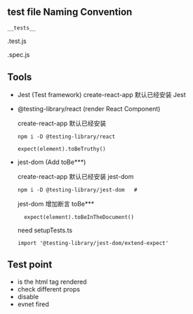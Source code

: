 
##
```
```


## test file Naming Convention

`__tests__`

.test.js

.spec.js

## Tools
- Jest (Test framework)
  create-react-app 默认已经安装 Jest

- @testing-library/react (render React Component)
  
  create-react-app 默认已经安装 

  ```
  npm i -D @testing-library/react
  ```

  ```
  expect(element).toBeTruthy()
  ```
- jest-dom  (Add toBe***)

  create-react-app 默认已经安装 jest-dom 
  ```
  npm i -D @testing-library/jest-dom   # 
  ```
  jest-dom 增加断言 toBe***
  ```
    expect(element).toBeInTheDocument()
  ```


  need setupTests.ts
  ```
  import '@testing-library/jest-dom/extend-expect'
  ```


## Test point
- is the html tag rendered
- check different props
- disable
- evnet fired
